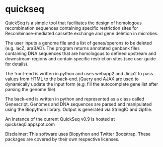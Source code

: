 quickseq
========
QuickSeq is a simple tool that facilitates the design of homologous recombination sequences containing specific restriction sites for Recombinase-mediated cassette exchange and gene deletion in microbes.

The user inputs a genome file and a list of genes/operons to be deleted (e.g. lacZ, araBAD). The program returns annotated genbank files containing DNA sequences that are homologous to defined upstream and downstream regions and contain specific restriction sites (see user guide for details).

The front-end is written in python and uses webapp2 and Jinja2 to pass values from HTML to the back-end. jQuery and AJAX are used to dynamically update the input form (e.g. fill the autocomplete gene list after parsing the genome file).

The back-end is written in python and represented as a class called Genescript. Genomes and DNA sequences are parsed and manipulated using the Biopython library. Output is generated via StringIO and zipfile.

An instance of the current QuickSeq v0.9 is hosted at quickseq0.appspot.com 


Disclaimer: This software uses Biopython and Twitter Bootstrap. These packages are covered by their own respective licenses.
